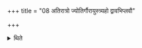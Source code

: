 +++
title = "08 अतिरात्रो ज्योतिर्गौरायुस्त्र्यहो द्वावभिप्लवौ"

+++

<details><summary>थिते</summary>

अतिरात्रो ज्योतिर्गौरायुस्त्र्यहो द्वावभिप्लवौ द्वादशाहस्य दशाहान्यतिरात्रः ८
</details>
